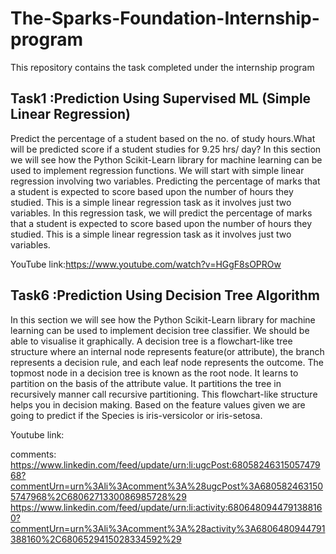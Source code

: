 # The-Sparks-Foundation-Internship-program
This repository contains the task completed under the internship program

## Task1 :Prediction Using Supervised ML (Simple Linear Regression)

Predict the percentage of a student based on the no. of study hours.What will be predicted score if a student studies for 9.25 hrs/ day?
In this section we will see how the Python Scikit-Learn library for machine learning can be used to implement regression functions. We will start with simple linear regression involving two variables.
 Predicting the percentage of marks that a student is expected to score based upon the number of hours they studied. This is a simple linear regression task as it involves just two variables.
In this regression task, we will predict the percentage of marks that a student is expected to score based upon the number of hours they studied. This is a simple linear regression task as it involves just two variables.

YouTube link:https://www.youtube.com/watch?v=HGgF8sOPROw


##  Task6 :Prediction Using Decision Tree Algorithm

In this section we will see how the Python Scikit-Learn library for machine learning can be used to implement decision tree classifier. We should be able to visualise it graphically.
A decision tree is a flowchart-like tree structure where an internal node represents feature(or attribute), the branch represents a decision rule, and each leaf node represents the outcome. The topmost node in a decision tree is known as the root node. It learns to partition on the basis of the attribute value. It partitions the tree in recursively manner call recursive partitioning. This flowchart-like structure helps you in decision making. Based on the feature values given we are going to predict if the Species is iris-versicolor or iris-setosa.

Youtube link:





















comments:
https://www.linkedin.com/feed/update/urn:li:ugcPost:6805824631505747968?commentUrn=urn%3Ali%3Acomment%3A%28ugcPost%3A6805824631505747968%2C6806271330086985728%29
https://www.linkedin.com/feed/update/urn:li:activity:6806480944791388160?commentUrn=urn%3Ali%3Acomment%3A%28activity%3A6806480944791388160%2C6806529415028334592%29
